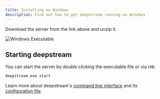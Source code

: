 ```yaml
---
title: Installing on Windows
description: Find out how to get deepstream running on Windows
---
```


<a class="install-link" data-os="windows"></a>

Download the server from the link above and unzip it.

![Windows Executable](windows_install.png)

## Starting deepstream
You can start the server by _double clicking_ the executable file or via `CMD`

```bash
deepstream.exe start
```

Learn more about deepstream's [command line interface](/docs/server/command-line-interface/) and its [configuration file](/docs/server/configuration/).
